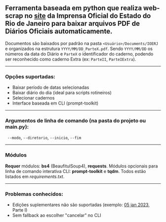 ## Ferramenta baseada em python que realiza web-scrap no [site](http://www.ioerj.rj.gov.br) da Imprensa Oficial do Estado do Rio de Janeiro para baixar arquivos PDF de Diários Oficiais automaticamente.

Documentos são baixados por padrão na pasta `<Usuário>/Documents/IOERJ` e organizados na estrutura `YYYY/MM/DD_ParteX.pdf`. Sendo `YYYY/MM/DD` os números da data do Diário e `ParteX` o identificador do caderno, podendo ser reconhecido como caderno Extra (ex: `ParteII`, `ParteIExtra`).

---
### Opções suportadas:
- Baixar período de datas selecionadas
- Baixar diário do dia (ideal para scripts rotineiros)
- Selecionar cadernos
- Interface baseada em CLI (prompt-toolkit)

---
### Argumentos de linha de comando (na pasta do projeto ou __main__.py):
`` --modo``, ``--diretorio``, ``--inicio``, ``--fim``


---
### Módulos

**Requer** módulos: **bs4** (BeaufitulSoup4), **requests**. Módulos opcionais para linha de comando interativa CLI: **prompt-toolkit** e **tqdm**. Todos estão listados em *requirements.txt*.

---
### Problemas conhecidos:
- Edições suplementares não são suportadas (exemplo: [05 jan 2023](http://www.ioerj.com.br/portal/modules/conteudoonline/do_seleciona_edicao.php?data=MjAyMzAxMDU=), Parte I)
- Sem fallback ao escolher "cancelar" no CLI